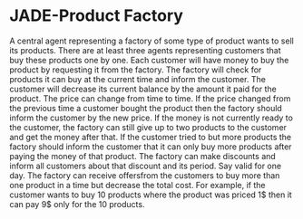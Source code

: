 # JADE-Product Factory

A central agent representing a factory of some type of product wants to sell its products. There are at least three agents representing customers that buy these products one by  one. Each customer will have money to buy the product by requesting it from the factory.  The factory will check for products it can buy at the current time and inform the customer.  The customer will decrease its current balance by the amount it paid for the product. 
The price can change from time to time. If the price changed from the previous time a  customer bought the product then the factory should inform the customer by the new  price.
If the money is not currently ready to the customer, the factory can still give up to two  products to the customer and get the money after that. 
If the customer tried to but more products the factory should inform the customer that it  can only buy more products after paying the money of that product. The factory can make discounts and inform all customers about that discount and its  period. Say valid for one day. 
The factory can receive offersfrom the customers to buy more than one product in a time  but decrease the total cost. For example, if the customer wants to buy 10 products where  the product was priced 1$ then it can pay 9$ only for the 10 products.
